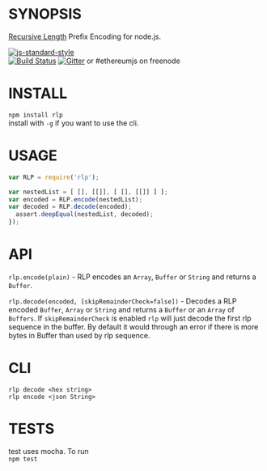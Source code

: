 SYNOPSIS
=====
[Recursive Length](https://github.com/ethereum/wiki/wiki/RLP) Prefix Encoding for node.js.

[![js-standard-style](https://cdn.rawgit.com/feross/standard/master/badge.svg)](https://github.com/feross/standard)  
[![Build Status](https://travis-ci.org/wanderer/rlp.png?branch=master)](https://travis-ci.org/wanderer/rlp)  [![Gitter](https://badges.gitter.im/Join%20Chat.svg)](https://gitter.im/ethereum/ethereumjs-lib?utm_source=badge&utm_medium=badge&utm_campaign=pr-badge) or #ethereumjs on freenode 


INSTALL
======
`npm install rlp`   
install with `-g` if you want to use the cli.

USAGE
=======

```javascript
var RLP = require('rlp'); 

var nestedList = [ [], [[]], [ [], [[]] ] ];
var encoded = RLP.encode(nestedList);
var decoded = RLP.decode(encoded);
  assert.deepEqual(nestedList, decoded);
});

```

API
=====
`rlp.encode(plain)` - RLP encodes an `Array`, `Buffer` or `String` and returns a `Buffer`. 

`rlp.decode(encoded, [skipRemainderCheck=false])` - Decodes a RLP encoded `Buffer`, `Array` or `String` and returns a `Buffer` or an `Array` of `Buffers`. If `skipRemainderCheck` is enabled `rlp` will just decode the first rlp sequence in the buffer. By default it would through an error if there is more bytes in Buffer than used by rlp sequence.

CLI
===
`rlp decode <hex string>`   
`rlp encode <json String>`  

TESTS
=====
test uses mocha. To run  
`npm test`
